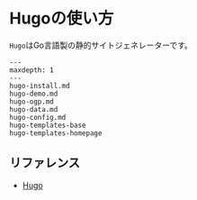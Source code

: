 # Hugoの使い方

``Hugo``はGo言語製の静的サイトジェネレーターです。

```{toctree}
---
maxdepth: 1
---
hugo-install.md
hugo-demo.md
hugo-ogp.md
hugo-data.md
hugo-config.md
hugo-templates-base
hugo-templates-homepage
```

## リファレンス

- [Hugo](https://gohugo.io/)
